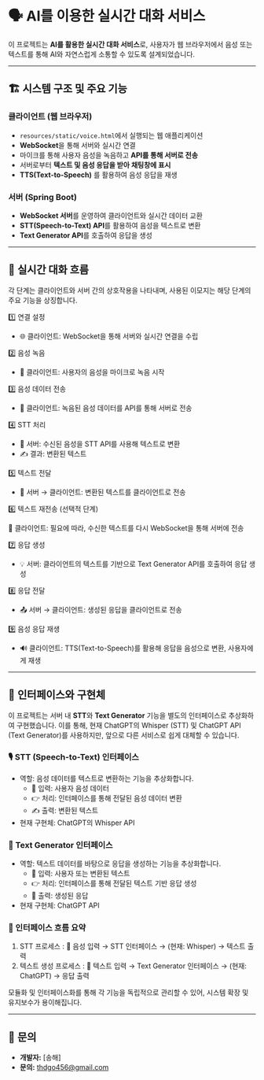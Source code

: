 # 🗣️ AI를 이용한 실시간 대화 서비스

이 프로젝트는 **AI를 활용한 실시간 대화 서비스**로, 사용자가 웹 브라우저에서 음성 또는 텍스트를 통해 AI와 자연스럽게 소통할 수 있도록 설계되었습니다.

---

## 🏗️ 시스템 구조 및 주요 기능

### **클라이언트 (웹 브라우저)**
- `resources/static/voice.html`에서 실행되는 웹 애플리케이션
- **WebSocket**을 통해 서버와 실시간 연결
- 마이크를 통해 사용자 음성을 녹음하고 **API를 통해 서버로 전송**
- 서버로부터 **텍스트 및 음성 응답을 받아 채팅창에 표시**
- **TTS(Text-to-Speech)** 를 활용하여 음성 응답을 재생

### **서버 (Spring Boot)**
- **WebSocket 서버**를 운영하여 클라이언트와 실시간 데이터 교환
- **STT(Speech-to-Text) API**를 활용하여 음성을 텍스트로 변환
- **Text Generator API**를 호출하여 응답을 생성

---

## 🔄 실시간 대화 흐름

각 단계는 클라이언트와 서버 간의 상호작용을 나타내며, 사용된 이모지는 해당 단계의 주요 기능을 상징합니다.

1️⃣ 연결 설정
- 🌐 클라이언트: WebSocket을 통해 서버와 실시간 연결을 수립

2️⃣ 음성 녹음
- 🎤 클라이언트: 사용자의 음성을 마이크로 녹음 시작

3️⃣ 음성 데이터 전송
- 🚀 클라이언트: 녹음된 음성 데이터를 API를 통해 서버로 전송

4️⃣ STT 처리
- 🤖 서버: 수신된 음성을 STT API를 사용해 텍스트로 변환
- ✍️ 결과: 변환된 텍스트

5️⃣ 텍스트 전달
- 📩 서버 → 클라이언트: 변환된 텍스트를 클라이언트로 전송

6️⃣ 텍스트 재전송 (선택적 단계)

🔄 클라이언트: 필요에 따라, 수신한 텍스트를 다시 WebSocket을 통해 서버에 전송

7️⃣ 응답 생성
- 💡 서버: 클라이언트의 텍스트를 기반으로 Text Generator API를 호출하여 응답 생성

8️⃣ 응답 전달
- 📤 서버 → 클라이언트: 생성된 응답을 클라이언트로 전송

9️⃣ 음성 응답 재생
- 🔊 클라이언트: TTS(Text-to-Speech)를 활용해 응답을 음성으로 변환, 사용자에게 재생
---

## 🔌 인터페이스와 구현체
이 프로젝트는 서버 내 **STT**와 **Text Generator** 기능을 별도의 인터페이스로 추상화하여 구현했습니다. 이를 통해, 현재 ChatGPT의 Whisper (STT) 및 ChatGPT API (Text Generator)를 사용하지만, 앞으로 다른 서비스로 쉽게 대체할 수 있습니다.

### 🎙️ STT (Speech-to-Text) 인터페이스
- 역할: 음성 데이터를 텍스트로 변환하는 기능을 추상화합니다.
  - 🎤 입력: 사용자 음성 데이터
  - 👉 처리: 인터페이스를 통해 전달된 음성 데이터 변환
  - ✍️ 출력: 변환된 텍스트 
- 현재 구현체: ChatGPT의 Whisper API



### 📝 Text Generator 인터페이스
- 역할: 텍스트 데이터를 바탕으로 응답을 생성하는 기능을 추상화합니다.
  - 📝 입력: 사용자 또는 변환된 텍스트
  - 👉 처리: 인터페이스를 통해 전달된 텍스트 기반 응답 생성
  - 💬 출력: 생성된 응답
- 현재 구현체: ChatGPT API

### 🔄 인터페이스 흐름 요약
1. STT 프로세스 : 🎤 음성 입력 → STT 인터페이스 → (현재: Whisper) → 텍스트 출력
2. 텍스트 생성 프로세스 : 📝 텍스트 입력 → Text Generator 인터페이스 → (현재: ChatGPT) → 응답 출력

모듈화 및 인터페이스화를 통해 각 기능을 독립적으로 관리할 수 있어, 시스템 확장 및 유지보수가 용이해집니다.

---

## 🙌 문의
- **개발자:** [송해]
- **문의:** thdgo456@gmail.com